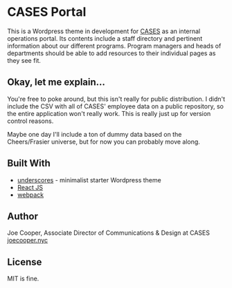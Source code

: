 # CASES Portal

This is a Wordpress theme in development for [CASES](https://www.cases.org) as an internal operations portal. Its contents include a staff directory and pertinent information about our different programs. Program managers and heads of departments should be able to add resources to their individual pages as they see fit.

## Okay, let me explain…

You're free to poke around, but this isn't really for public distribution. I didn't include the CSV with all of CASES' employee data on a public repository, so the entire application won't really work. This is really just up for version control reasons.

Maybe one day I'll include a ton of dummy data based on the Cheers/Frasier universe, but for now you can probably move along.

## Built With

* [underscores](https://underscores.me/) - minimalist starter Wordpress theme
* [React JS](https://reactjs.org/)
* [webpack](https://webpack.js.org/)

## Author

Joe Cooper, Associate Director of Communications & Design at CASES  
[joecooper.nyc](http://joecooper.nyc)

## License

MIT is fine.

